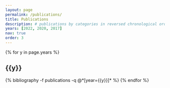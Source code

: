 ```yaml
---
layout: page
permalink: /publications/
title: Publications
description: # publications by categories in reversed chronological order. generated by jekyll-scholar.
years: [2022, 2020, 2017]
nav: true
order: 3
---
```


<div class="publications">

{% for y in page.years %}
  <h2 class="year">{{y}}</h2>
  {% bibliography -f publications -q @*[year={{y}}]* %}
{% endfor %}

</div>
